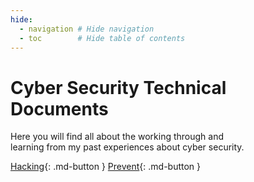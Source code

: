 ```yaml
---
hide:
  - navigation # Hide navigation
  - toc        # Hide table of contents
---
```


# Cyber Security Technical Documents

Here you will find all about the working through and<br/>
learning from my past experiences about cyber security.

[Hacking](/penetration-testing/table-of-contents/){: .md-button }
[Prevent](/blue-teaming/comming-soon/){: .md-button }
